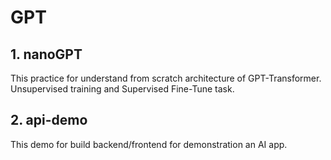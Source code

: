 # GPT
## 1. nanoGPT 
This practice for understand from scratch architecture of GPT-Transformer. Unsupervised training and Supervised Fine-Tune task.

## 2. api-demo
This demo for build backend/frontend for demonstration an AI app.